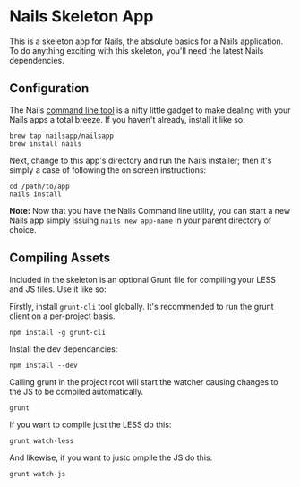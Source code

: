# Nails Skeleton App

This is a skeleton app for Nails, the absolute basics for a Nails application. To do anything exciting with this skeleton, you'll need the latest Nails dependencies.

## Configuration

The Nails [command line tool](https://github.com/nailsapp/command-line-tool) is a nifty little gadget to make dealing with your Nails apps a total breeze. If you haven't already, install it like so:

    brew tap nailsapp/nailsapp
    brew install nails

Next, change to this app's directory and run the Nails installer; then it's simply a case of following the on screen instructions:

    cd /path/to/app
    nails install

**Note:** Now that you have the Nails Command line utility, you can start a new Nails app simply issuing `nails new app-name` in your parent directory of choice.

## Compiling Assets

Included in the skeleton is an optional Grunt file for compiling your LESS and JS files. Use it like so:

Firstly, install `grunt-cli` tool globally. It's recommended to run the grunt client on a per-project basis.

    npm install -g grunt-cli

Install the dev dependancies:

    npm install --dev
    
Calling grunt in the project root will start the watcher causing changes to the JS to be compiled automatically.

    grunt
    
If you want to compile just the LESS do this:

	grunt watch-less
	
And likewise, if you want to justc ompile the JS do this:

	grunt watch-js
